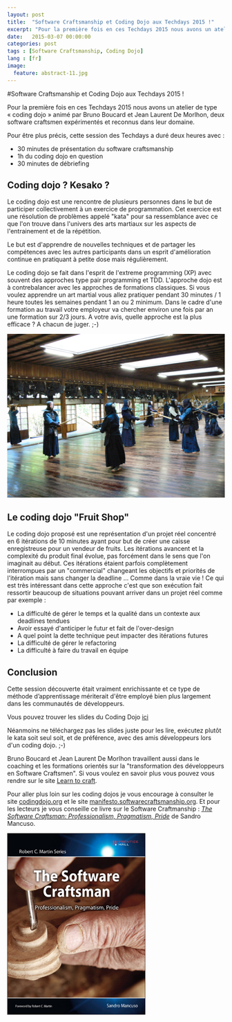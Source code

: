 ```yaml
---
layout: post
title:  "Software Craftsmanship et Coding Dojo aux Techdays 2015 !"
excerpt: "Pour la première fois en ces Techdays 2015 nous avons un atelier de type « coding dojo » animé par Bruno Boucard et Jean Laurent De Morlhon, deux software craftsmen expérimentés et reconnus dans leur domaine."
date:   2015-03-07 00:00:00
categories: post
tags : [Software Craftsmanship, Coding Dojo]
lang : [fr]
image:
  feature: abstract-11.jpg
---
```


#Software Craftsmanship et Coding Dojo aux Techdays 2015 !

Pour la première fois en ces Techdays 2015 nous avons un atelier de type « coding dojo » animé par Bruno Boucard et Jean Laurent De Morlhon, deux software craftsmen expérimentés et reconnus dans leur domaine.

Pour être plus précis, cette session des Techdays a duré deux heures avec :

- 30 minutes de présentation du software craftsmanship 
- 1h du coding dojo en question
- 30 minutes de débriefing

## Coding dojo ? Kesako ?

Le coding dojo est une rencontre de plusieurs personnes dans le but de participer collectivement à un exercice de programmation. Cet exercice est une résolution de problèmes appelé "kata" pour sa ressemblance avec ce que l'on trouve dans l'univers des arts martiaux sur les aspects de l'entrainement et de la répétition.

Le but est d'apprendre de nouvelles techniques et de partager les compétences avec les autres participants dans un esprit d'amélioration continue en pratiquant à petite dose mais régulièrement.

Le coding dojo se fait dans l'esprit de l'extreme programming (XP) avec souvent des approches type pair programming et TDD.
L'approche dojo est à contrebalancer avec les approches de formations classiques.
Si vous voulez apprendre un art martial vous allez pratiquer pendant 30 minutes / 1 heure toutes les semaines pendant 1 an ou 2 minimum.
Dans le cadre d'une formation au travail votre employeur va chercher environ une fois par an une formation sur 2/3 jours.
A votre avis, quelle approche est la plus efficace ? A chacun de juger. ;-)

<img src="/images/article/software-craftsmanship-coding-dojo-techdays/dojo.jpg" alt="Dojo" width="640" />

## Le coding dojo "Fruit Shop"

Le coding dojo proposé est une représentation d'un projet réel concentré en 6 itérations de 10 minutes ayant pour but de créer une caisse enregistreuse pour un vendeur de fruits.
Les itérations avancent et la complexité du produit final évolue, pas forcément dans le sens que l'on imaginait au début. 
Ces itérations étaient parfois complètement interrompues par un "commercial" changeant les objectifs et priorités de l'itération mais sans changer la deadline … Comme dans la vraie vie !
Ce qui est très intéressant dans cette approche c'est que son exécution fait ressortir beaucoup de situations pouvant arriver dans un projet réel comme par exemple :

- La difficulté de gérer le temps et la qualité dans un contexte aux deadlines tendues
- Avoir essayé d'anticiper le futur et fait de l'over-design
- A quel point la dette technique peut impacter des itérations futures
- La difficulté de gérer le refactoring
- La difficulté à faire du travail en équipe

## Conclusion

Cette session découverte était vraiment enrichissante et ce type de méthode d’apprentissage mériterait d'être employé bien plus largement dans les communautés de développeurs.

Vous pouvez trouver les slides du Coding Dojo [ici](http://fr.slideshare.net/brunoboucard/fruit-shop-techdays-2015)

Néanmoins ne téléchargez pas les slides juste pour les lire, exécutez plutôt le kata soit seul soit, et de préférence, avec des amis développeurs lors d'un coding dojo. ;-)

Bruno Boucard et Jean Laurent De Morlhon travaillent aussi dans le coaching et les formations orientés sur la "transformation des développeurs en Software Craftsmen". Si vous voulez en savoir plus vous pouvez vous rendre sur le site [Learn to craft](http://learn.tocraft.fr/).

Pour aller plus loin sur les coding dojos je vous encourage à consulter le site [codingdojo.org](http://codingdojo.org/) et le site [manifesto.softwarecraftsmanship.org](http://manifesto.softwarecraftsmanship.org/#/fr-fr).
Et pour les lecteurs je vous conseille ce livre sur le Software Craftmanship : 
*[The Software Craftsman: Professionalism, Pragmatism, Pride](http://www.goodreads.com/book/show/18054154-software-craftsmanship)* de Sandro Mancuso.

<img src="/images/article/software-craftsmanship-coding-dojo-techdays/book.jpg" width="320" />